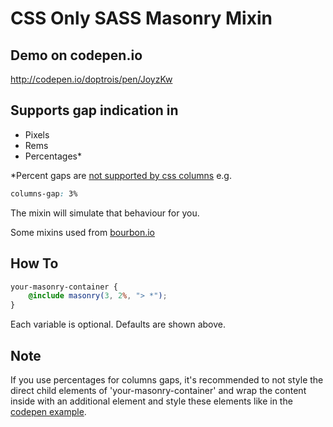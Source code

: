 # CSS Only SASS Masonry Mixin

## Demo on codepen.io
http://codepen.io/doptrois/pen/JoyzKw

## Supports gap indication in
 - Pixels
 - Rems
 - Percentages*

*Percent gaps are [not supported by css columns](http://www.w3.org/TR/css3-multicol/#column-gap0) e.g.
```css
columns-gap: 3%
```
The mixin will simulate that behaviour for you.

Some mixins used from [bourbon.io](http://bourbon.io/)

## How To
```scss
your-masonry-container {
    @include masonry(3, 2%, "> *");
}
```
Each variable is optional. Defaults are shown above.

## Note

If you use percentages for columns gaps, it's recommended to not style the direct child elements of 'your-masonry-container' and wrap the content inside with an additional element and style these elements like in the [codepen example](http://codepen.io/doptrois/pen/JoyzKw).

